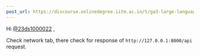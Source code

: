 ```yaml
---
post_url: https://discourse.onlinedegree.iitm.ac.in/t/ga3-large-language-models-discussion-thread-tds-jan-2025/163247/128
---
```

Hi [@23ds1000022](/u/23ds1000022) ,

Check network tab, there check for response of `http://127.0.0.1:8000/api` request.